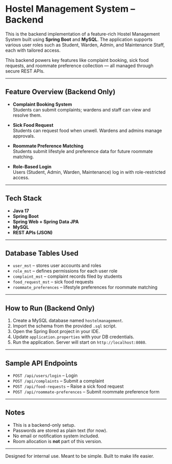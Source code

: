 # Hostel Management System – Backend

This is the backend implementation of a feature-rich Hostel Management System built using **Spring Boot** and **MySQL**. The application supports various user roles such as Student, Warden, Admin, and Maintenance Staff, each with tailored access.

This backend powers key features like complaint booking, sick food requests, and roommate preference collection — all managed through secure REST APIs.

---

## Feature Overview (Backend Only)

- **Complaint Booking System**  
  Students can submit complaints; wardens and staff can view and resolve them.

- **Sick Food Request**  
  Students can request food when unwell. Wardens and admins manage approvals.

- **Roommate Preference Matching**  
  Students submit lifestyle and preference data for future roommate matching.

- **Role-Based Login**  
  Users (Student, Admin, Warden, Maintenance) log in with role-restricted access.

---

## Tech Stack

- **Java 17**
- **Spring Boot**
- **Spring Web + Spring Data JPA**
- **MySQL**
- **REST APIs (JSON)**

---


## Database Tables Used

- `user_mst` – stores user accounts and roles  
- `role_mst` – defines permissions for each user role  
- `complaint_mst` – complaint records filed by students  
- `food_request_mst` – sick food requests  
- `roommate_preferences` – lifestyle preferences for roommate matching  

---

## How to Run (Backend Only)

1. Create a MySQL database named `hostelmanagement`.
2. Import the schema from the provided `.sql` script.
3. Open the Spring Boot project in your IDE.
4. Update `application.properties` with your DB credentials.
5. Run the application. Server will start on `http://localhost:8080`.

---

## Sample API Endpoints

- `POST /api/users/login` – Login
- `POST /api/complaints` – Submit a complaint
- `POST /api/food-requests` – Raise a sick food request
- `POST /api/roommate-preferences` – Submit roommate preference form

---

## Notes

- This is a backend-only setup.
- Passwords are stored as plain text (for now).
- No email or notification system included.
- Room allocation is **not** part of this version.

---

Designed for internal use. Meant to be simple. Built to make life easier.
